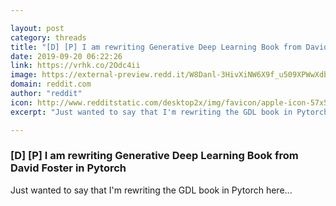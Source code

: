 ```yaml
---

layout: post
category: threads
title: "[D] [P] I am rewriting Generative Deep Learning Book from David Foster in Pytorch"
date: 2019-09-20 06:22:26
link: https://vrhk.co/2Odc4ii
image: https://external-preview.redd.it/W8Danl-3HivXiNW6X9f_u509XPWwXdbOFgWbpJdhnzU.jpg?width=318&height=166.492146597&auto=webp&s=aa67c5b2ae98d302c599ef6d2d9222b05cb64eee
domain: reddit.com
author: "reddit"
icon: http://www.redditstatic.com/desktop2x/img/favicon/apple-icon-57x57.png
excerpt: "Just wanted to say that I'm rewriting the GDL book in Pytorch here..."

---
```


### [D] [P] I am rewriting Generative Deep Learning Book from David Foster in Pytorch

Just wanted to say that I'm rewriting the GDL book in Pytorch here...